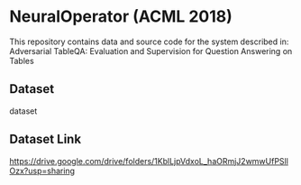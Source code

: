 NeuralOperator (ACML 2018)
==========================
This repository contains data and source code for the system described in: Adversarial TableQA: Evaluation and Supervision for Question Answering on Tables

Dataset
-------
dataset

Dataset Link
------------
https://drive.google.com/drive/folders/1KblLjpVdxoL_haORmjJ2wmwUfPSllOzx?usp=sharing